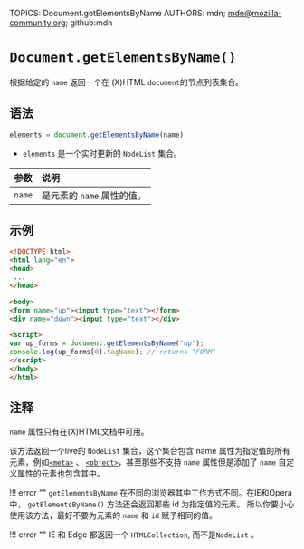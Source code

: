 TOPICS: Document.getElementsByName
AUTHORS: mdn; mdn@mozilla-community.org; github:mdn

# `Document.getElementsByName()`

根据给定的 `name` 返回一个在 (X)HTML `document`的节点列表集合。

## 语法

```javascript
elements = document.getElementsByName(name)
```

- `elements` 是一个实时更新的 `NodeList` 集合。

| 参数 | 说明 |
| :-- | :-- |
| `name` | 是元素的 `name` 属性的值。 |

## 示例

```html
<!DOCTYPE html>
<html lang="en">
<head>
 ...
</head>

<body>
<form name="up"><input type="text"></form>
<div name="down"><input type="text"></div>

<script>
var up_forms = document.getElementsByName("up");
console.log(up_forms[0].tagName); // returns "FORM"
</script>
</body>
</html>
```

## 注释

`name` 属性只有在(X)HTML文档中可用。

该方法返回一个live的 `NodeList` 集合，这个集合包含 name 属性为指定值的所有元素，例如[`<meta>`](/zh-hans/webfrontend/<meta>) 、
[`<object>`](/zh-hans/webfrontend/<object>)，甚至那些不支持 `name` 属性但是添加了 `name` 自定义属性的元素也包含其中。

!!! error ""
    `getElementsByName`  在不同的浏览器其中工作方式不同。在IE和Opera中， `getElementsByName()` 方法还会返回那些 id 为指定值的元素。
    所以你要小心使用该方法，最好不要为元素的 `name` 和 `id` 赋予相同的值。

!!! error ""
    IE 和 Edge 都返回一个 `HTMLCollection`, 而不是`NodeList` 。
